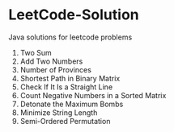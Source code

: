 # LeetCode-Solution
Java solutions for leetcode problems

1. Two Sum
2. Add Two Numbers
547. Number of Provinces
1091. Shortest Path in Binary Matrix
1232. Check If It Is a Straight Line
1351. Count Negative Numbers in a Sorted Matrix
2101. Detonate the Maximum Bombs
2102. Minimize String Length
2717. Semi-Ordered Permutation
